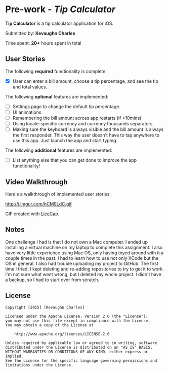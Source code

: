 # Pre-work - *Tip Calculator*

**Tip Calculator** is a tip calculator application for iOS.

Submitted by: **Kevaughn Charles**

Time spent: **20+** hours spent in total

## User Stories

The following **required** functionality is complete:
* [X] User can enter a bill amount, choose a tip percentage, and see the tip and total values.

The following **optional** features are implemented:
* [ ] Settings page to change the default tip percentage.
* [ ] UI animations
* [ ] Remembering the bill amount across app restarts (if <10mins)
* [ ] Using locale-specific currency and currency thousands separators.
* [ ] Making sure the keyboard is always visible and the bill amount is always the first responder. This way the user doesn't have to tap anywhere to use this app. Just launch the app and start typing.

The following **additional** features are implemented:

- [ ] List anything else that you can get done to improve the app functionality!

## Video Walkthrough 

Here's a walkthrough of implemented user stories:

http://i.imgur.com/hCM9LdC.gif

GIF created with [LiceCap](http://www.cockos.com/licecap/).

## Notes

One challenge I had is that I do not own a Mac computer. I ended up installing a virtual machine on my laptop to complete this assignment. I also
have very little experience using Mac OS, only having toyed around with it a couple times in the past. I had to learn how to use not only XCode but the OS in general.
I also had trouble uploading my project to GitHub. The first time I tried, I kept deleting and re-adding repositories to try to get it to work. I'm not sure what went wrong, but I deleted my whole project. I didn't have a backup, so I had to start over from scratch. 

## License

    Copyright [2015] [Kevaughn Charles]

    Licensed under the Apache License, Version 2.0 (the "License");
    you may not use this file except in compliance with the License.
    You may obtain a copy of the License at

        http://www.apache.org/licenses/LICENSE-2.0

    Unless required by applicable law or agreed to in writing, software
    distributed under the License is distributed on an "AS IS" BASIS,
    WITHOUT WARRANTIES OR CONDITIONS OF ANY KIND, either express or implied.
    See the License for the specific language governing permissions and
    limitations under the License.
